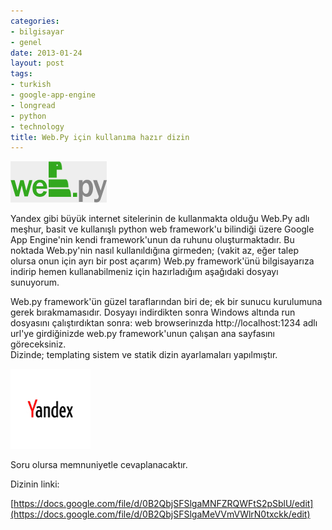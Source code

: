 ```yaml
---
categories:
- bilgisayar
- genel
date: 2013-01-24
layout: post
tags:
- turkish
- google-app-engine
- longread
- python
- technology
title: Web.Py için kullanıma hazır dizin
---
```


[![](/images/ce938-webpy.gif)](https://suatatan.wordpress.com/wp-content/uploads/2013/01/ce938-webpy.gif)

Yandex gibi büyük internet sitelerinin de kullanmakta olduğu Web.Py adlı meşhur, basit ve kullanışlı python web framework'u bilindiği üzere Google App Engine'nin kendi framework'unun da ruhunu oluşturmaktadır. Bu noktada Web.py'nin nasıl kullanıldığına girmeden; (vakit az, eğer talep olursa onun için ayrı bir post açarım) Web.py framework'ünü bilgisayarıza indirip hemen kullanabilmeniz için hazırladığım aşağıdaki dosyayı sunuyorum.

Web.py framework'ün güzel taraflarından biri de; ek bir sunucu kurulumuna gerek bırakmamasıdır. Dosyayı indirdikten sonra Windows altında run dosyasını çalıştırdıktan sonra: web browserinızda http://localhost:1234 adlı url'ye girdiğinizde web.py framework'unun çalışan ana sayfasını göreceksiniz.  
Dizinde; templating sistem ve statik dizin ayarlamaları yapılmıştır.

  

[![](/images/9c84a-yandex_logo.jpg)](https://suatatan.wordpress.com/wp-content/uploads/2013/01/9c84a-yandex_logo.jpg)

Soru olursa memnuniyetle cevaplanacaktır.

  

Dizinin linki:

[https://docs.google.com/file/d/0B2QbjSFSlgaMNFZRQWFtS2pSblU/edit](https://docs.google.com/file/d/0B2QbjSFSlgaMeVVmVWlrN0txckk/edit)
